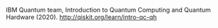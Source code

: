 IBM Quantum team, Introduction to Quantum Computing and Quantum Hardware (2020). http://qiskit.org/learn/intro-qc-qh
